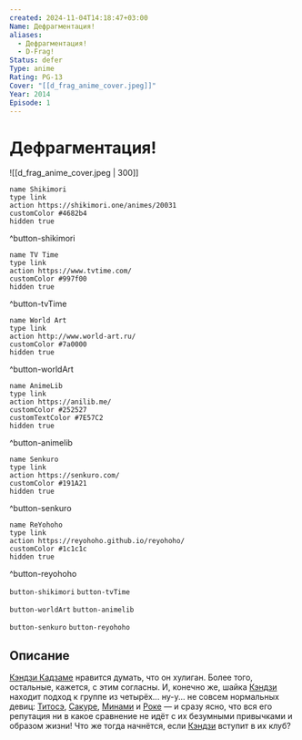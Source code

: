 ```yaml
---
created: 2024-11-04T14:18:47+03:00
Name: Дефрагментация!
aliases:
  - Дефрагментация!
  - D-Frag!
Status: defer
Type: anime
Rating: PG-13
Cover: "[[d_frag_anime_cover.jpeg]]"
Year: 2014
Episode: 1
---
```


# Дефрагментация!

![[d_frag_anime_cover.jpeg | 300]]

```button
name Shikimori
type link
action https://shikimori.one/animes/20031
customColor #4682b4
hidden true
```
^button-shikimori

```button
name TV Time
type link
action https://www.tvtime.com/
customColor #997f00
hidden true
```
^button-tvTime

```button
name World Art
type link
action http://www.world-art.ru/
customColor #7a0000
hidden true
```
^button-worldArt

```button
name AnimeLib
type link
action https://anilib.me/
customColor #252527
customTextColor #7E57C2
hidden true
```
^button-animelib

```button
name Senkuro
type link
action https://senkuro.com/
customColor #191A21
hidden true
```
^button-senkuro

```button
name ReYohoho
type link
action https://reyohoho.github.io/reyohoho/
customColor #1c1c1c
hidden true
```
^button-reyohoho

`button-shikimori` `button-tvTime`

`button-worldArt` `button-animelib`

`button-senkuro` `button-reyohoho`

## Описание

[Кэндзи Кадзаме](https://shikimori.one/characters/42633-kenji-kazama) нравится думать, что он хулиган. Более того, остальные, кажется, с этим согласны. И, конечно же, шайка [Кэндзи](https://shikimori.one/characters/42633-kenji-kazama) находит подход к группе из четырёх... ну-у... не совсем нормальных девиц: [Титосэ](https://shikimori.one/characters/42636-chitose-karasuyama), [Сакуре](https://shikimori.one/characters/42637-sakura-mizukami), [Минами](https://shikimori.one/characters/42638-minami-oosawa) и [Роке](https://shikimori.one/characters/z42634-roka-shibasaki) — и сразу ясно, что вся его репутация ни в какое сравнение не идёт с их безумными привычками и образом жизни! Что же тогда начнётся, если [Кэндзи](https://shikimori.one/characters/42633-kenji-kazama) вступит в их клуб?
